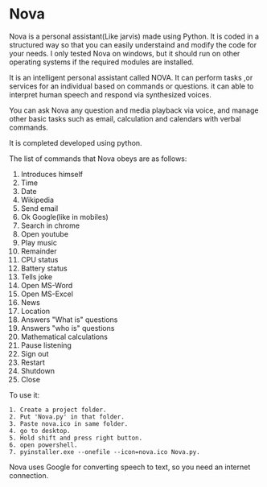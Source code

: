 # Nova



Nova is a personal assistant(Like jarvis) made using Python. It is coded in a structured way so that you can easily understaind and modify the code for your needs. I only tested Nova on windows, but it should run on other operating systems if the required modules are installed.

It is an intelligent personal assistant called NOVA. It can perform tasks ,or services for an individual based on commands or questions. it can able to interpret human speech and respond via synthesized voices.

You can ask Nova any question and media playback via voice, and manage other basic tasks such as email, calculation and calendars with verbal commands.

It is completed developed using python.

The list of commands that Nova obeys are as follows:

1. Introduces himself
2. Time
3. Date
4. Wikipedia
5. Send email
6. Ok Google(like in mobiles)
7. Search in chrome
8. Open youtube
9. Play music
10. Remainder
11. CPU status
12. Battery status
13. Tells joke
14. Open MS-Word
15. Open MS-Excel
16. News
17. Location
18. Answers "What is" questions
19. Answers "who is" questions
20. Mathematical calculations
21. Pause listening
22. Sign out
23. Restart
24. Shutdown
25. Close


To use it:

    1. Create a project folder.
    2. Put 'Nova.py' in that folder.
    3. Paste nova.ico in same folder.
    4. go to desktop.
    5. Hold shift and press right button.
    6. open powershell.
    7. pyinstaller.exe --onefile --icon=nova.ico Nova.py.

 Nova uses Google for converting speech to text, so you need an internet connection.


